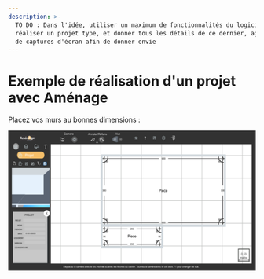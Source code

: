 ```yaml
---
description: >-
  TO DO : Dans l'idée, utiliser un maximum de fonctionnalités du logiciel pour
  réaliser un projet type, et donner tous les détails de ce dernier, agrémenté
  de captures d'écran afin de donner envie
---
```


# Exemple de réalisation d'un projet avec Aménage

Placez vos murs au bonnes dimensions :

![](../.gitbook/assets/exampleimage.png)

